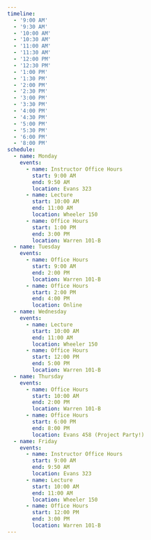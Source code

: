 ```yaml
---
timeline:
  - '9:00 AM'
  - '9:30 AM'
  - '10:00 AM'
  - '10:30 AM'
  - '11:00 AM'
  - '11:30 AM'
  - '12:00 PM'
  - '12:30 PM'
  - '1:00 PM'
  - '1:30 PM'
  - '2:00 PM'
  - '2:30 PM'
  - '3:00 PM'
  - '3:30 PM'
  - '4:00 PM'
  - '4:30 PM'
  - '5:00 PM'
  - '5:30 PM'
  - '6:00 PM'
  - '8:00 PM'
schedule:
  - name: Monday
    events:
      - name: Instructor Office Hours
        start: 9:00 AM
        end: 9:50 AM
        location: Evans 323
      - name: Lecture
        start: 10:00 AM
        end: 11:00 AM
        location: Wheeler 150
      - name: Office Hours
        start: 1:00 PM
        end: 3:00 PM
        location: Warren 101-B
  - name: Tuesday
    events:
      - name: Office Hours
        start: 9:00 AM
        end: 2:00 PM
        location: Warren 101-B
      - name: Office Hours
        start: 2:00 PM
        end: 4:00 PM
        location: Online
  - name: Wednesday
    events:
      - name: Lecture
        start: 10:00 AM
        end: 11:00 AM
        location: Wheeler 150
      - name: Office Hours
        start: 12:00 PM
        end: 5:00 PM
        location: Warren 101-B
  - name: Thursday
    events:  
      - name: Office Hours
        start: 10:00 AM
        end: 2:00 PM
        location: Warren 101-B
      - name: Office Hours
        start: 6:00 PM
        end: 8:00 PM
        location: Evans 458 (Project Party!)
  - name: Friday
    events:
      - name: Instructor Office Hours
        start: 9:00 AM
        end: 9:50 AM
        location: Evans 323
      - name: Lecture
        start: 10:00 AM
        end: 11:00 AM
        location: Wheeler 150
      - name: Office Hours
        start: 12:00 PM
        end: 3:00 PM
        location: Warren 101-B
---
```

